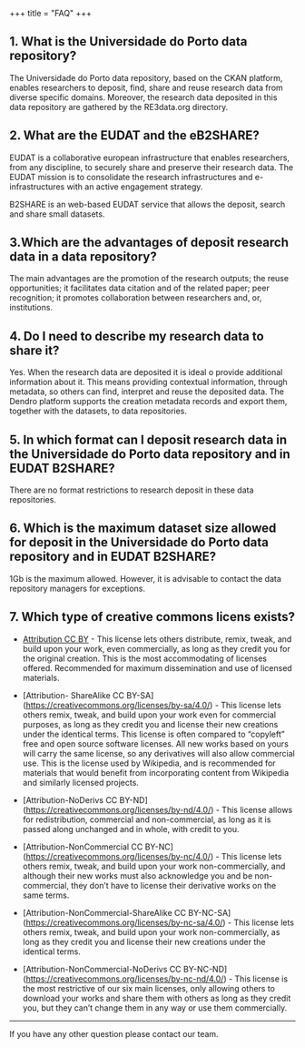 +++
title = "FAQ"
+++


## 1. What is the Universidade do Porto data repository? 

The Universidade do Porto data repository, based on the CKAN platform, enables researchers to deposit, find, share and reuse research data from diverse specific domains. Moreover, the research data deposited in this data repository are gathered by the RE3data.org directory.

## 2. What are the EUDAT and the eB2SHARE?

EUDAT is a collaborative european infrastructure that enables researchers, from any discipline, to securely share and preserve their research data. The EUDAT mission is to consolidate the research infrastructures and e-infrastructures with an active engagement strategy.

B2SHARE is an web-based EUDAT service that allows the deposit, search and share small datasets.

## 3.Which are the advantages of deposit research data in a data repository?

The main advantages are the promotion of the research outputs; the reuse opportunities; it facilitates data citation and of the related paper; peer recognition; it promotes collaboration between researchers and, or, institutions.

## 4. Do I need to describe my research data to share it?

Yes. When the research data are deposited it is ideal o provide additional information about it. This means providing contextual information, through metadata, so others can find, interpret and reuse the deposited data. The Dendro platform supports the creation metadata records and export them, together with the datasets, to data repositories.

## 5. In which format can I deposit research data in the Universidade do Porto data repository and in EUDAT B2SHARE?

There are no format restrictions to research deposit in these data repositories.

## 6. Which is the maximum dataset size allowed for deposit in the Universidade do Porto data repository and in EUDAT B2SHARE?

1Gb is the maximum allowed. However, it is advisable to contact the data repository managers for exceptions.

## 7. Which type of creative commons licens exists?

* [Attribution CC BY](https://creativecommons.org/licenses/by/4.0/) - This license lets others distribute, remix, tweak, and build upon your work, even commercially, as long as they credit you for the original creation. This is the most accommodating of licenses offered. Recommended for maximum dissemination and use of licensed materials.

* [Attribution- ShareAlike CC BY-SA] (https://creativecommons.org/licenses/by-sa/4.0/) - This license lets others remix, tweak, and build upon your work even for commercial purposes, as long as they credit you and license their new creations under the identical terms. This license is often compared to “copyleft” free and open source software licenses. All new works based on yours will carry the same license, so any derivatives will also allow commercial use. This is the license used by Wikipedia, and is recommended for materials that would benefit from incorporating content from Wikipedia and similarly licensed projects.

* [Attribution-NoDerivs CC BY-ND] (https://creativecommons.org/licenses/by-nd/4.0/) - This license allows for redistribution, commercial and non-commercial, as long as it is passed along unchanged and in whole, with credit to you.  

* [Attribution-NonCommercial CC BY-NC] (https://creativecommons.org/licenses/by-nc/4.0/) - This license lets others remix, tweak, and build upon your work non-commercially, and although their new works must also acknowledge you and be non-commercial, they don’t have to license their derivative works on the same terms.

* [Attribution-NonCommercial-ShareAlike CC BY-NC-SA] (https://creativecommons.org/licenses/by-nc-sa/4.0/) - This license lets others remix, tweak, and build upon your work non-commercially, as long as they credit you and license their new creations under the identical terms. 

* [Attribution-NonCommercial-NoDerivs CC BY-NC-ND] (https://creativecommons.org/licenses/by-nc-nd/4.0/) - This license is the most restrictive of our six main licenses, only allowing others to download your works and share them with others as long as they credit you, but they can’t change them in any way or use them commercially. 

---

If you have any other question please contact our team.
